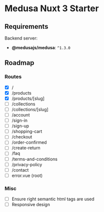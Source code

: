 # Medusa Nuxt 3 Starter

## Requirements

Backend server:

-   **@medusajs/medusa**: `^1.3.0`

## Roadmap

### Routes

-   [x] /
-   [x] /products
-   [x] /products/[slug]
-   [ ] /collections
-   [ ] /collections/[slug]
-   [ ] /account
-   [ ] /sign-in
-   [ ] /sign-up
-   [ ] /shopping-cart
-   [ ] /checkout
-   [ ] /order-confirmed
-   [ ] /create-return
-   [ ] /faq
-   [ ] /terms-and-conditions
-   [ ] /privacy-policy
-   [ ] /contact
-   [ ] error.vue (root)

### Misc

-   [ ] Ensure right semantic html tags are used
-   [ ] Responsive design
